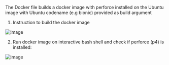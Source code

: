 The Docker file builds a docker image with perforce installed on the Ubuntu image with Ubuntu codename (e.g bionic) provided as build argument

1. Instruction to build the docker image 

![image](https://user-images.githubusercontent.com/104819034/168815780-f5cd77d5-393c-4fde-ae5e-52410dd59bd2.png)

2. Run docker image on interactive bash shell and check if perforce (p4) is installed:

![image](https://user-images.githubusercontent.com/104819034/168816574-99b05515-5966-4726-8147-003e177deed4.png)

